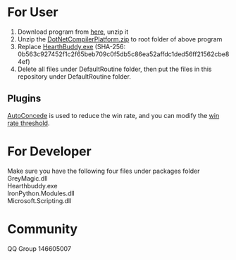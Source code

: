 # For User
1. Download program from [here](https://www.jiligame.com/70639.html), unzip it
2. Unzip the [DotNetCompilerPlatform.zip](https://github.com/ChuckHearthBuddy/SilverFish/releases/download/2019.8.11.10/DotNetCompilerPlatform.zip) to root folder of above program
3. Replace [HearthBuddy.exe](https://github.com/ChuckHearthBuddy/SilverFish/releases/download/2019.8.11.10/Hearthbuddy.exe) (SHA-256: 0b563c927452f1c2f65beb709c0f5db5c86ea52affdc1ded56ff21562cbe84ef)
4. Delete all files under DefaultRoutine folder, then put the files in this repository under DefaultRoutine folder.

## Plugins
[AutoConcede](https://github.com/ChuckHearthBuddy/Plugins/tree/master/AutoConcede) is used to reduce the win rate, and you can modify the [win rate threshold](https://github.com/ChuckHearthBuddy/Plugins/blob/master/AutoConcede/AutoConcede.cs#L20).

# For Developer
Make sure you have the following four files under packages folder  
GreyMagic.dll  
Hearthbuddy.exe  
IronPython.Modules.dll  
Microsoft.Scripting.dll  

# Community
QQ Group 146605007